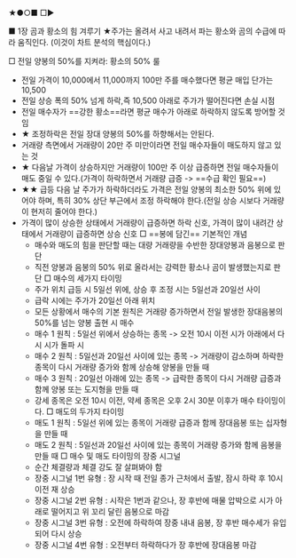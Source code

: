 ★●○■ □▶

■ 1장 곰과 황소의 힘 겨루기
 ★주가는 올려서 사고 내려서 파는 황소와 곰의 수급에 따라 움직인다. (이것이 차트 분석의 핵심이다.)

 □ 전일 양봉의 50%를 지켜라: 황소의 50% 룰
+ 전일 가격이 10,000에서 11,000까지 100만 주를 매수했다면 평균 매입 단가는 10,500
+ 전일 상승 폭의 50% 넘게 하락,즉 10,500 아래로 주가가 떨어진다면 손실 시점
+ 전일 매수자가 ==강한 황소==라면 평균 매수가 아래로 하락하지 않도록 방어할 것임 
+ ★ 조정하락은 전일 장대 양봉의 50%를 하향해서는 안된다. 
+ 거래량 측면에서 거래량이 20만 주 미만이라면 전일 매수자들이 매도하지 않고 있는 것
+ ★ 다음날 가격이 상승하지만 거래량이 100만 주 이상 급증하면 전일 매수자들이 매도 중일 수 있다.(가격이 하락하면서 거래량 급증 -> ==수급 확인 필요==)
+ ★★ 급등 다음 날 주가가 하락하더라도 가격은 전일 양봉의 최소한 50% 위에 있어야 하며, 특히 30% 상단 부근에서 조정 하락해야 한다.(전일 상승 시보다 거래량이 현저히 줄어야 한다.)
+ 가격이 많이 상승한 상태에서 거래량이 급증하면 하락 신호, 가격이 많이 내려간 상태에서 거래량이 급증하면 상승 신호
 □ ==봉에 담긴== 기본적인 개념
  + 매수와 매도의 힘을 판단할 때는 대량 거래량을 수반한 장대양봉과 음봉으로 판단
  + 직전 양봉과 음봉의 50% 위로 올라서는 강력한 황소나 곰이 발생했는지로 판단
 □ 매수의 세가지 타이밍
  + 주가 위치 급등 시 5일선 위에, 상승 후 조정 시는 5일선과 20일선 사이
  + 급락 시에는 주가가 20일선 아래 위치
  + 모든 상황에서 매수의 기본 원칙은 거래량 증가하면서 전일 발생한 장대음봉의 50%를 넘는 양봉 출현 시 매수
  + 매수 1 원칙 : 5일선 위에서 상승하는 종목 -> 오전 10시 이전 시가 아래에서 다시 시가 돌파 시
  + 매수 2 원칙 : 5일선과 20일선 사이에 있는 종목 -> 거래량이 감소하며 하락한 종목이 다시 거래량 증가와 함께 상승해 양봉을 만들 때
  + 매수 3 원칙 : 20일선 아래에 있는 종목 -> 급락한 종목이 다시 거래량 급증과 함께 양봉 또는 도지형을 만들 때
  + 강세 종목은 오전 10시 이전, 약세 종목은 오후 2시 30분 이후가 매수 타이밍이다.
  □ 매도의 두가지 타이밍
  + 매도 1 원칙 : 5일선 위에 있는 종목이 거래량 급증과 함께 장대음봉 또는 십자형을 만들 때
  + 매도 2 원칙 : 5일선과 20일선 사이에 있는 종목이 거래량 증가와 함께 음봉을 만들 때
  □ 매수 및 매도 타이밍의 장중 시그널
  + 순간 체결량과 체결 강도 잘 살펴봐야 함
  + 장중 시그널 1번 유형 : 장 시작 때 전일 종가 근처에서 출발, 잠시 하락 후 10시 이전 재 상승
  + 장중 시그널 2번 유형 : 시작은 1번과 같으나, 장 후반에 매물 압박으로 시가 아래로 떨어지고 위 꼬리 달린 음봉으로 마감
  + 장중 시그널 3번 유형 : 오전에 하락하여 장중 내내 음봉, 장 후반 매수세가 유입되어 다시 상승
  + 장중 시그널 4번 유형 : 오전부터 하락하다가 장 후반에 장대음봉 마감